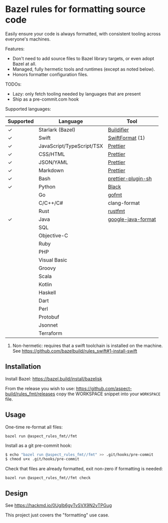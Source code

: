 # Bazel rules for formatting source code

Easily ensure your code is always formatted, with consistent tooling across everyone's machines.

Features:

- Don't need to add source files to Bazel library targets, or even adopt Bazel at all.
- Managed, fully hermetic tools and runtimes (except as noted below).
- Honors formatter configuration files.

TODOs:

- Lazy: only fetch tooling needed by languages that are present
- Ship as a pre-commit.com hook

Supported languages:

| Supported | Language                  | Tool                                                           |
| --------- | ------------------------- | -------------------------------------------------------------- |
| ✓         | Starlark (Bazel)          | [Buildifier](https://github.com/keith/buildifier-prebuilt)     |
| ✓         | Swift                     | [SwiftFormat](https://github.com/nicklockwood/SwiftFormat) (1) |
| ✓         | JavaScript/TypeScript/TSX | [Prettier]                                                     |
| ✓         | CSS/HTML                  | [Prettier]                                                     |
| ✓         | JSON/YAML                 | [Prettier]                                                     |
| ✓         | Markdown                  | [Prettier]                                                     |
| ✓         | Bash                      | [prettier-plugin-sh](https://github.com/un-ts/prettier)        |
| ✓         | Python                    | [Black](https://pypi.org/project/black/)                       |
|           | Go                        | [gofmt](https://pkg.go.dev/cmd/gofmt)                          |
|           | C/C++/C#                  | clang-format                                                   |
|           | Rust                      | [rustfmt](https://github.com/rust-lang/rustfmt)                |
| ✓         | Java                      | [google-java-format]                                           |
|           | SQL                       |                                                                |
|           | Objective-C               |                                                                |
|           | Ruby                      |                                                                |
|           | PHP                       |                                                                |
|           | Visual Basic              |                                                                |
|           | Groovy                    |                                                                |
|           | Scala                     |                                                                |
|           | Kotlin                    |                                                                |
|           | Haskell                   |                                                                |
|           | Dart                      |                                                                |
|           | Perl                      |                                                                |
|           | Protobuf                  |                                                                |
|           | Jsonnet                   |                                                                |
|           | Terraform                 |                                                                |

[prettier]: https://prettier.io
[google-java-format]: https://github.com/google/google-java-format

1. Non-hermetic: requires that a swift toolchain is installed on the machine.
   See https://github.com/bazelbuild/rules_swift#1-install-swift

## Installation

Install Bazel: <https://bazel.build/install/bazelisk>

From the release you wish to use:
<https://github.com/aspect-build/rules_fmt/releases>
copy the WORKSPACE snippet into your `WORKSPACE` file.

## Usage

One-time re-format all files:

`bazel run @aspect_rules_fmt//fmt`

Install as a git pre-commit hook:

```bash
$ echo "bazel run @aspect_rules_fmt//fmt" >> .git/hooks/pre-commit
$ chmod u+x .git/hooks/pre-commit
```

Check that files are already formatted, exit non-zero if formatting is needed:

`bazel run @aspect_rules_fmt//fmt check`

## Design

See https://hackmd.io/0UgIb6gyTvSVX9N2vTPGug

This project just covers the "formatting" use case.
